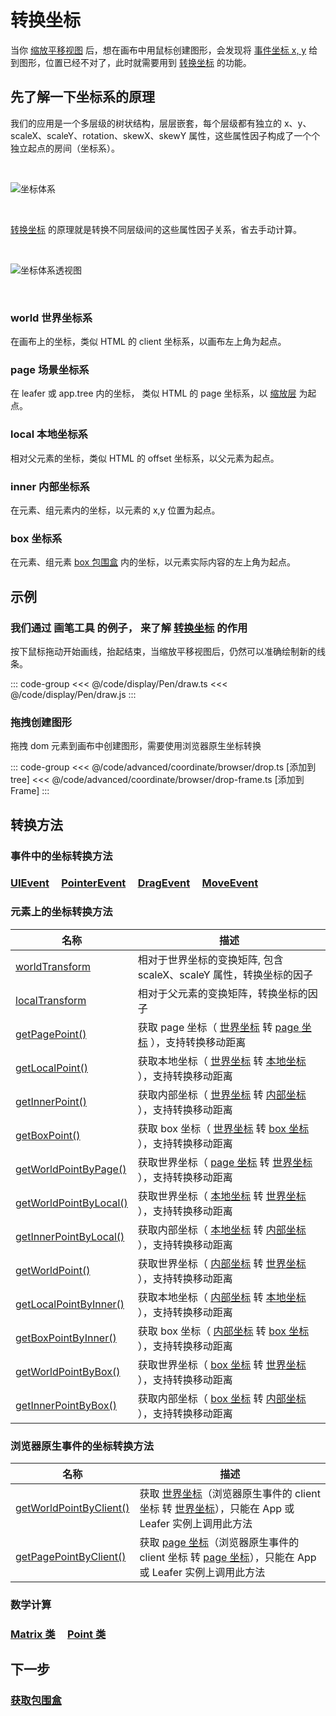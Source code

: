 # 转换坐标

当你 [缩放平移视图](/guide/advanced/viewport.md) 后，想在画布中用鼠标创建图形，会发现将 [事件坐标 x, y](/reference/event/ui/Pointer.md#x-number) 给到图形，位置已经不对了，此时就需要用到 [转换坐标](/reference/UI/point/index.md) 的功能。

## 先了解一下坐标系的原理

我们的应用是一个多层级的树状结构，层层嵌套，每个层级都有独立的 x、y、scaleX、scaleY、rotation、skewX、skewY 属性，这些属性因子构成了一个个独立起点的房间（坐标系）。

<br/>

![坐标体系](/svg/coordinate.svg)

<br/>

[转换坐标](/reference/UI/point/index.md) 的原理就是转换不同层级间的这些属性因子关系，省去手动计算。

<br/>

![坐标体系透视图](/svg/coordinate-3d.svg)

<br/>

<!--
以小圆作为参照物，从 3D 视角俯视，由下到上，依次为小圆的内部坐标系、本地坐标系、page 坐标系、世界坐标系。 -->

### world 世界坐标系

在画布上的坐标，类似 HTML 的 client 坐标系，以画布左上角为起点。

<!-- ，交互事件中的 x,y 都是世界坐标系，可以把画布想象成游戏世界，内部坐标想转换为世界坐标，会受元素及中间层级元素的 x、y、scaleX、scaleY、rotation 影响。 -->

### page 场景坐标系

在 leafer 或 app.tree 内的坐标， 类似 HTML 的 page 坐标系，以 [缩放层](/reference/display/Leafer.md#zoomlayer-group) 为起点。

<!-- ，一般是 leafer 自身， 第一层元素添加在这个坐标系中。 -->

### local 本地坐标系

相对父元素的坐标，类似 HTML 的 offset 坐标系，以父元素为起点。

<!-- ，可以把父元素想象成房子所在的小区，内部坐标想转换为本地坐标，会受元素的 x、y、scaleX、scaleY、rotation 影响。 -->

### inner 内部坐标系

在元素、组元素内的坐标，以元素的 x,y 位置为起点。

<!-- ， 如路径元素 Line、Path 中的坐标点，可以把元素想象成一个房间，房间内不受元素的 x、y、scaleX、scaleY、rotation 影响。 -->

### box 坐标系

在元素、组元素 [box 包围盒](/reference/UI/bounds.md#boxbounds-iboundsdata) 内的坐标，以元素实际内容的左上角为起点。

<!--
，一般情况下和 inner 坐标一样，当元素内容的起点不是从 inner 坐标（0，0）开始时会有差异，如路径 Path 经常不是从 0,0 开始绘制的。 -->

## 示例

### 我们通过 画笔工具 的例子， 来了解 [转换坐标](/reference/UI/point/index.md) 的作用

按下鼠标拖动开始画线，抬起结束，当缩放平移视图后，仍然可以准确绘制新的线条。

::: code-group
<<< @/code/display/Pen/draw.ts
<<< @/code/display/Pen/draw.js
:::

### 拖拽创建图形

拖拽 dom 元素到画布中创建图形，需要使用浏览器原生坐标转换

::: code-group
<<< @/code/advanced/coordinate/browser/drop.ts [添加到 tree]
<<< @/code/advanced/coordinate/browser/drop-frame.ts [添加到 Frame]
:::

<!-- ## 应用示例

### [transform](/reference/UI/transform.md)

### [元素转换坐标](/reference/UI/point/index.md) -->

## 转换方法

### 事件中的坐标转换方法

### [UIEvent](/reference/event/ui/UIEvent.md#转换坐标方法) &nbsp; &nbsp; [PointerEvent](/reference/event/ui/Pointer.md#转换坐标方法) &nbsp; &nbsp; [DragEvent](/reference/event/ui/Drag.md#转换坐标方法) &nbsp; &nbsp; [MoveEvent](/reference/event/ui/Move.md#转换坐标方法)

### 元素上的坐标转换方法

| 名称                                                                             | 描述                                                                                                                               |
| -------------------------------------------------------------------------------- | ---------------------------------------------------------------------------------------------------------------------------------- |
| [worldTransform](/reference/UI/transform.md#worldtransform-imatrixwithscaledata) | 相对于世界坐标的变换矩阵, 包含 scaleX、scaleY 属性，转换坐标的因子                                                                 |
| [localTransform](/reference/UI/transform.md#localtransform-imatrixdata)          | 相对于父元素的变换矩阵，转换坐标的因子                                                                                             |
| [getPagePoint()](/reference/UI/point/index.md#转换世界坐标)                      | 获取 page 坐标（ [世界坐标](/guide/basic/coordinate.md#world) 转 [page 坐标](/guide/basic/coordinate.md#page) ），支持转换移动距离 |
| [getLocalPoint()](/reference/UI/point/index.md#转换世界坐标)                     | 获取本地坐标（ [世界坐标](/guide/basic/coordinate.md#world) 转 [本地坐标](/guide/basic/coordinate.md#local) ），支持转换移动距离   |
| [getInnerPoint()](/reference/UI/point/index.md#转换世界坐标)                     | 获取内部坐标（ [世界坐标](/guide/basic/coordinate.md#world) 转 [内部坐标](/guide/basic/coordinate.md#inner) ），支持转换移动距离   |
| [getBoxPoint()](/reference/UI/point/index.md#转换世界坐标)                       | 获取 box 坐标（ [世界坐标](/guide/basic/coordinate.md#world) 转 [box 坐标](/guide/basic/coordinate.md#box) ），支持转换移动距离    |
| [getWorldPointByPage()](/reference/UI/point/index.md#转换-page-坐标)             | 获取世界坐标（ [page 坐标](/guide/basic/coordinate.md#page) 转 [世界坐标](/guide/basic/coordinate.md#world) ），支持转换移动距离   |
| [getWorldPointByLocal()](/reference/UI/point/index.md#转换本地坐标)              | 获取世界坐标（ [本地坐标](/guide/basic/coordinate.md#local) 转 [世界坐标](/guide/basic/coordinate.md#world) ），支持转换移动距离   |
| [getInnerPointByLocal()](/reference/UI/point/index.md#转换本地坐标)              | 获取内部坐标（ [本地坐标](/guide/basic/coordinate.md#local) 转 [内部坐标](/guide/basic/coordinate.md#inner) ），支持转换移动距离   |
| [getWorldPoint()](/reference/UI/point/index.md#转换内部坐标)                     | 获取世界坐标（ [内部坐标](/guide/basic/coordinate.md#inner) 转 [世界坐标](/guide/basic/coordinate.md#world) ），支持转换移动距离   |
| [getLocalPointByInner()](/reference/UI/point/index.md#转换内部坐标)              | 获取本地坐标（ [内部坐标](/guide/basic/coordinate.md#inner) 转 [本地坐标](/guide/basic/coordinate.md#local) ），支持转换移动距离   |
| [getBoxPointByInner()](/reference/UI/point/index.md#转换内部坐标)                | 获取 box 坐标（ [内部坐标](/guide/basic/coordinate.md#inner) 转 [box 坐标](/guide/basic/coordinate.md#box) ），支持转换移动距离    |
| [getWorldPointByBox()](/reference/UI/point/index.md#转换内部坐标)                | 获取世界坐标（ [box 坐标](/guide/basic/coordinate.md#box) 转 [世界坐标](/guide/basic/coordinate.md#world) ），支持转换移动距离     |
| [getInnerPointByBox()](/reference/UI/point/index.md#转换内部坐标)                | 获取内部坐标（ [box 坐标](/guide/basic/coordinate.md#box) 转 [内部坐标](/guide/basic/coordinate.md#inner) ），支持转换移动距离     |

### 浏览器原生事件的坐标转换方法

| 名称                                                                                                                                 | 描述                                                                                                                                                                      |
| ------------------------------------------------------------------------------------------------------------------------------------ | ------------------------------------------------------------------------------------------------------------------------------------------------------------------------- |
| [getWorldPointByClient()](/reference/display/Leafer.md#getworldpointbyclient-clientpoint-iclientpointdata-update-boolean-ipointdata) | 获取 [世界坐标](/guide/basic/coordinate.md#world)（浏览器原生事件的 client 坐标 转 [世界坐标](/guide/basic/coordinate.md#world)），只能在 App 或 Leafer 实例上调用此方法  |
| [getPagePointByClient()](/reference/display/Leafer.md#getworldpointbyclient-clientpoint-iclientpointdata-update-boolean-ipointdata)  | 获取 [page 坐标](/guide/basic/coordinate.md#world)（浏览器原生事件的 client 坐标 转 [page 坐标](/guide/basic/coordinate.md#page)），只能在 App 或 Leafer 实例上调用此方法 |

### 数学计算

### [Matrix 类](/reference/math/Matrix.md) &nbsp; &nbsp; [Point 类](/reference/math/Point.md)

## 下一步

### [获取包围盒](/guide/advanced/bounds.md)
